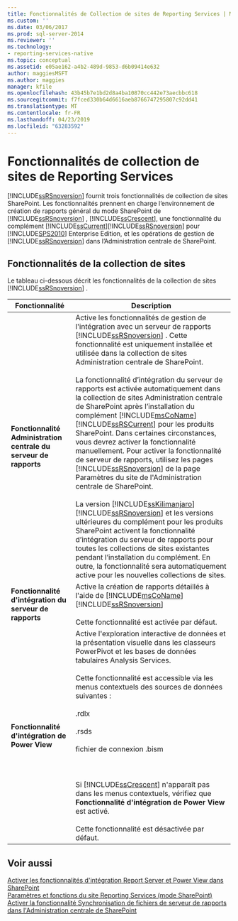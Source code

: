 ```yaml
---
title: Fonctionnalités de Collection de sites de Reporting Services | Microsoft Docs
ms.custom: ''
ms.date: 03/06/2017
ms.prod: sql-server-2014
ms.reviewer: ''
ms.technology:
- reporting-services-native
ms.topic: conceptual
ms.assetid: e05ae162-a4b2-489d-9853-d6b09414e632
author: maggiesMSFT
ms.author: maggies
manager: kfile
ms.openlocfilehash: 43b45b7e1bd2d8a4ba10870cc442e73aecbbc618
ms.sourcegitcommit: f7fced330b64d6616aeb8766747295807c92dd41
ms.translationtype: MT
ms.contentlocale: fr-FR
ms.lasthandoff: 04/23/2019
ms.locfileid: "63283592"
---
```

# <a name="reporting-services-site-collection-features"></a>Fonctionnalités de collection de sites de Reporting Services
  [!INCLUDE[ssRSnoversion](../includes/ssrsnoversion-md.md)] fournit trois fonctionnalités de collection de sites SharePoint. Les fonctionnalités prennent en charge l’environnement de création de rapports général du mode SharePoint de [!INCLUDE[ssRSnoversion](../includes/ssrsnoversion-md.md)] , [!INCLUDE[ssCrescent](../includes/sscrescent-md.md)], une fonctionnalité du complément [!INCLUDE[ssCurrent](../includes/sscurrent-md.md)][!INCLUDE[ssRSnoversion](../includes/ssrsnoversion-md.md)] pour [!INCLUDE[SPS2010](../includes/sps2010-md.md)] Enterprise Edition, et les opérations de gestion de [!INCLUDE[ssRSnoversion](../includes/ssrsnoversion-md.md)] dans l’Administration centrale de SharePoint.  
  
## <a name="site-collection-features"></a>Fonctionnalités de la collection de sites  
 Le tableau ci-dessous décrit les fonctionnalités de la collection de sites [!INCLUDE[ssRSnoversion](../includes/ssrsnoversion-md.md)] .  
  
|Fonctionnalité|Description|  
|-------------|-----------------|  
|**Fonctionnalité Administration centrale du serveur de rapports**|Active les fonctionnalités de gestion de l'intégration avec un serveur de rapports [!INCLUDE[ssRSnoversion](../includes/ssrsnoversion-md.md)] . Cette fonctionnalité est uniquement installée et utilisée dans la collection de sites Administration centrale de SharePoint.<br /><br /> La fonctionnalité d’intégration du serveur de rapports est activée automatiquement dans la collection de sites Administration centrale de SharePoint après l’installation du complément [!INCLUDE[msCoName](../includes/msconame-md.md)] [!INCLUDE[ssRSCurrent](../includes/ssrscurrent-md.md)] pour les produits SharePoint. Dans certaines circonstances, vous devrez activer la fonctionnalité manuellement. Pour activer la fonctionnalité de serveur de rapports, utilisez les pages [!INCLUDE[ssRSnoversion](../includes/ssrsnoversion-md.md)] de la page Paramètres du site de l'Administration centrale de SharePoint.<br /><br /> La version [!INCLUDE[ssKilimanjaro](../includes/sskilimanjaro-md.md)][!INCLUDE[ssRSnoversion](../includes/ssrsnoversion-md.md)] et les versions ultérieures du complément pour les produits SharePoint activent la fonctionnalité d’intégration du serveur de rapports pour toutes les collections de sites existantes pendant l’installation du complément. En outre, la fonctionnalité sera automatiquement active pour les nouvelles collections de sites.|  
|**Fonctionnalité d'intégration du serveur de rapports**|Active la création de rapports détaillés à l'aide de [!INCLUDE[msCoName](../includes/msconame-md.md)] [!INCLUDE[ssRSnoversion](../includes/ssrsnoversion-md.md)]<br /><br /> Cette fonctionnalité est activée par défaut.|  
|**Fonctionnalité d'intégration de Power View**|Active l'exploration interactive de données et la présentation visuelle dans les classeurs PowerPivot et les bases de données tabulaires Analysis Services.<br /><br /> Cette fonctionnalité est accessible via les menus contextuels des sources de données suivantes :<br /><br /> .rdlx<br /><br /> .rsds<br /><br /> fichier de connexion .bism<br /><br /> <br /><br /> Si [!INCLUDE[ssCrescent](../includes/sscrescent-md.md)] n'apparaît pas dans les menus contextuels, vérifiez que **Fonctionnalité d'intégration de Power View** est activé.<br /><br /> Cette fonctionnalité est désactivée par défaut.|  
  
## <a name="see-also"></a>Voir aussi  
 [Activer les fonctionnalités d'intégration Report Server et Power View dans SharePoint](activate-the-report-server-and-power-view-integration-features-in-sharepoint.md)   
 [Paramètres et fonctions du site Reporting Services &#40;mode SharePoint&#41;](../../2014/reporting-services/reporting-services-site-settings-and-site-features-sharepoint-mode.md)   
 [Activer la fonctionnalité Synchronisation de fichiers de serveur de rapports dans l'Administration centrale de SharePoint](../../2014/reporting-services/activate-report-server-file-sync-feature-sharepoint-central-administration.md)  
  
  
